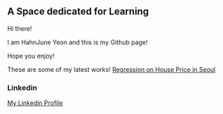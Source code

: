 ## A Space dedicated for Learning

Hi there! 

I am HahnJune Yeon and this is my Github page!

Hope you enjoy!

These are some of my latest works!
[Regression on House Price in Seoul](https://hahnjune0118.github.io/regression.html)


### Linkedin

[My Linkedin Profile](https://www.linkedin.com/in/hahnjuneyeon/)

